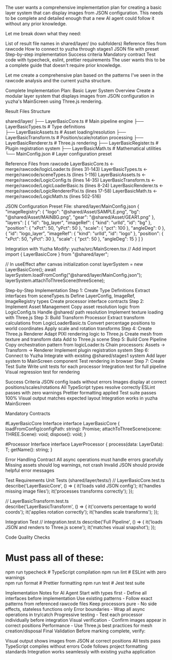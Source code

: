 The user wants a comprehensive implementation plan for creating a basic layer system that can display images from JSON configuration. This needs to be complete and detailed enough that a new AI agent could follow it without any prior knowledge.

Let me break down what they need:

List of result file names in shared/layer/ (no subfolders)
Reference files from rawcode
How to connect to yuzha through stages1
JSON file with preset
Step-by-step implementation
Success criteria
Mandatory contract
Test code with typecheck, eslint, prettier requirements
The user wants this to be a complete guide that doesn't require prior knowledge.

Let me create a comprehensive plan based on the patterns I've seen in the rawcode analysis and the current yuzha structure.

Complete Implementation Plan: Basic Layer System
Overview
Create a modular layer system that displays images from JSON configuration in yuzha's MainScreen using Three.js rendering.

Result Files Structure

shared/layer/
├── LayerBasicCore.ts # Main pipeline engine
├── LayerBasicTypes.ts # Type definitions  
├── LayerBasicAssets.ts # Asset loading/resolution
├── LayerBasicTransform.ts # Position/scale/rotation processing
├── LayerBasicRenderer.ts # Three.js rendering
├── LayerBasicRegister.ts # Plugin registration system
├── LayerBasicMath.ts # Mathematical utilities
└── MainConfig.json # Layer configuration preset

Reference Files from rawcode
LayerBasicCore.ts ← merge/rawcode/logicLoader.ts (lines 31-143)
LayerBasicTypes.ts ← merge/rawcode/sceneTypes.ts (lines 1-116)
LayerBasicAssets.ts ← merge/rawcode/LogicConfig.ts (lines 14-35)
LayerBasicTransform.ts ← merge/rawcode/LogicLoaderBasic.ts (lines 8-24)
LayerBasicRenderer.ts ← merge/rawcode/LogicRendererPixi.ts (lines 17-58)
LayerBasicMath.ts ← merge/rawcode/LogicMath.ts (lines 502-516)

JSON Configuration Preset
File: shared/layer/MainConfig.json
{
"imageRegistry": {
"logo": "@shared/Asset/SAMPLE.png",
"bg": "@shared/Asset/MAINBG.png",
"gear": "@shared/Asset/GEAR1.png"
},
"layers": [
{
"id": "bg_layer",
"imageRef": { "kind": "urlId", "id": "bg" },
"position": { "xPct": 50, "yPct": 50 },
"scale": { "pct": 100 },
"angleDeg": 0
},
{
"id": "logo_layer",
"imageRef": { "kind": "urlId", "id": "logo" },
"position": { "xPct": 50, "yPct": 30 },
"scale": { "pct": 50 },
"angleDeg": 15
}
]
}

Integration with Yuzha
Modify: yuzha/src/MainScreen.tsx
// Add import
import { LayerBasicCore } from "@shared/layer";

// In useEffect after canvas initialization
const layerSystem = new LayerBasicCore();
await layerSystem.loadFromConfig("@shared/layer/MainConfig.json");
layerSystem.attachToThreeScene(threeScene);

Step-by-Step Implementation
Step 1: Create Type Definitions
Extract interfaces from sceneTypes.ts
Define LayerConfig, ImageRef, ImageRegistry types
Create processor interface contracts
Step 2: Implement Asset Management
Copy asset resolution logic from LogicConfig.ts
Handle @shared/ path resolution
Implement texture loading with Three.js
Step 3: Build Transform Processor
Extract transform calculations from LogicLoaderBasic.ts
Convert percentage positions to world coordinates
Apply scale and rotation transforms
Step 4: Create Three.js Renderer
Adapt PIXI rendering logic to Three.js
Create mesh from texture and transform data
Add to Three.js scene
Step 5: Build Core Pipeline
Copy orchestration pattern from logicLoader.ts
Chain processors: Assets → Transform → Renderer
Implement plugin registration system
Step 6: Connect to Yuzha
Integrate with existing @shared/stages1 system
Add layer system to MainScreen component
Test rendering in browser
Step 7: Create Test Suite
Write unit tests for each processor
Integration test for full pipeline
Visual regression test for rendering

Success Criteria
JSON config loads without errors
Images display at correct positions/scales/rotations
All TypeScript types resolve correctly
ESLint passes with zero warnings
Prettier formatting applied
Test suite passes 100%
Visual output matches expected layout
Integration works in yuzha MainScreen

Mandatory Contracts

#LayerBasicCore Interface
interface LayerBasicCore {
loadFromConfig(configPath: string): Promise<void>;
attachToThreeScene(scene: THREE.Scene): void;
dispose(): void;
}

#Processor Interface
interface LayerProcessor<T> {
process(data: LayerData): T;
getName(): string;
}

Error Handling Contract
All async operations must handle errors gracefully
Missing assets should log warnings, not crash
Invalid JSON should provide helpful error messages

Test Requirements
Unit Tests (shared/layer/tests/)
// LayerBasicCore.test.ts
describe('LayerBasicCore', () => {
it('loads valid JSON config');
it('handles missing image files');
it('processes transforms correctly');
});

// LayerBasicTransform.test.ts  
describe('LayerBasicTransform', () => {
it('converts percentage to world coords');
it('applies rotation correctly');
it('handles scale transforms');
});

Integration Test
// integration.test.ts
describe('Full Pipeline', () => {
it('loads JSON and renders to Three.js scene');
it('matches visual snapshot');
});

Code Quality Checks

# Must pass all of these:

npm run typecheck # TypeScript compilation
npm run lint # ESLint with zero warnings  
npm run format # Prettier formatting
npm run test # Jest test suite

Implementation Notes for AI Agent
Start with types first - Define all interfaces before implementation
Use existing patterns - Follow exact patterns from referenced rawcode files
Keep processors pure - No side effects, stateless functions only
Error boundaries - Wrap all async operations in try/catch
Progressive testing - Test each processor individually before integration
Visual verification - Confirm images appear in correct positions
Performance - Use Three.js best practices for mesh creation/disposal
Final Validation
Before marking complete, verify:

Visual output shows images from JSON at correct positions
All tests pass
TypeScript compiles without errors
Code follows project formatting standards
Integration works seamlessly with existing yuzha application
